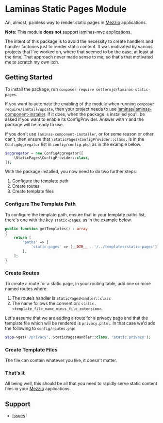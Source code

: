 # Laminas Static Pages Module

An, almost, painless way to render static pages in [Mezzio](https://docs.mezzio.dev/mezzio/) applications.

**Note:** This module **does not** support laminas-mvc applications.

The intent of this package is to avoid the necessity to create handlers and handler factories just to render static content.
It was motivated by various projects that I've worked on, where that seemed to be the case, at least at the time.
That approach never made sense to me, so that's that motivated me to scratch my own itch.

## Getting Started

To install the package, run `composer require settermjd/laminas-static-pages`.

If you want to automate the enabling of the module when running `composer require/install/update`, then your project needs to use [laminas/laminas-component-installer].
If it does, when the package is installed you'll be asked if you want to enable its ConfigProvider.
Answer with `Y` and the package will be ready to use.

If you don't use `laminas-component-installer`, or for some reason or other can't, then ensure that `\StaticPages\ConfigProvider::class,` is in the `ConfigAggregator` list in `config/config.php`, as in the example below.

```php
$aggregator = new ConfigAggregator([
    \StaticPages\ConfigProvider::class,
]);
```

With the package installed, you now need to do two further steps:

1. Configure the template path
2. Create routes
3. Create template files

### Configure The Template Path

To configure the template path, ensure that in your template paths list, there's one with the key `static-pages`, as in the example below.

```php
public function getTemplates() : array
{
    return [
        'paths' => [
            'static-pages' => [__DIR__ . '/../templates/static-pages'],
        ],
    ];
}
```

### Create Routes

To create a route for a static page, in your routing table, add one or more named routes where:

1. The route’s handler is `StaticPagesHandler::class`
2. The name follows the convention: `static.<template_file_name_minus_file_extension>`.

Let's assume that we are adding a route for a privacy page and that the template file which will be rendered is `privacy.phtml`.
In that case we'd add the following to `config/routes.php`:

```php
$app->get('/privacy', StaticPagesHandler::class, 'static.privacy');
```

### Create Template Files

The file can contain whatever you like, it doesn't matter.

### That’s It

All being well, this should be all that you need to rapidly serve static content files in your [Mezzio](https://docs.mezzio.dev/mezzio/) applications.

[laminas/laminas-component-installer]: https://github.com/laminas/laminas-component-installer

## Support

- [Issues](https://github.com/settermjd/laminas-static-pages/issues)
